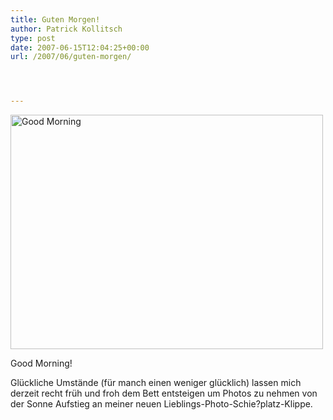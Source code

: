 ```yaml
---
title: Guten Morgen!
author: Patrick Kollitsch
type: post
date: 2007-06-15T12:04:25+00:00
url: /2007/06/guten-morgen/




---
```

<div class="flickr">
  <a href="http://www.flickr.com/photos/schreibblogade/554373148/" title="Photo Sharing"><img src="//farm2.static.flickr.com/1229/554373148_dd120626c9.jpg" width="500" height="375" alt="Good Morning" /></a></p> 
  
  <p>
    Good Morning!
  </p>
</div>

Glückliche Umstände (für manch einen weniger glücklich) lassen mich derzeit recht früh und froh dem Bett entsteigen um Photos zu nehmen von der Sonne Aufstieg an meiner neuen Lieblings-Photo-Schie?platz-Klippe.
